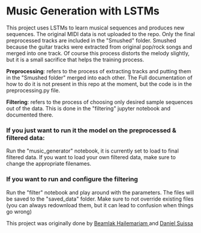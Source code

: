 # Music Generation with LSTMs

This project uses LSTMs to learn musical sequences and produces new sequences. The original MIDI data is not uploaded to the repo. Only the final preprocessed tracks are included in the "Smushed" folder. Smushed because the guitar tracks were extracted from original pop/rock songs and merged into one track. Of course this process distorts the melody slightly, but it is a small sacrifice that helps the training process. 


**Preprocessing**: refers to the process of extracting tracks and putting them in the "Smushed folder" merged into each other. The Full documentation of how to do it is not present in this repo at the moment, but the code is in the preprocessing.py file.

**Filtering**: refers to the process of choosing only desired sample sequences out of the data. This is done in the "filtering" jupyter notebook and documented there.

### If you just want to run it the model on the preprocessed & filtered data:
Run the "music_generator" notebook, it is currently set to load to final filtered data. If you want to load your own filtered data, make sure to change the appropriate filenames.

### If you want to run and configure the filtering
Run the "filter" notebook and play around with the parameters. The files will be saved to the "saved_data" folder. Make sure to not override existing files (you can always redownload them, but it can lead to confusion when things go wrong)

This project was originally done by [Beamlak Hailemariam
](https://www.linkedin.com/in/hailbeam/) and [Daniel Suissa
](https://www.linkedin.com/in/daniel-suissa-690823113/)